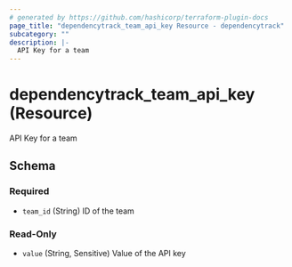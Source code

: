 ```yaml
---
# generated by https://github.com/hashicorp/terraform-plugin-docs
page_title: "dependencytrack_team_api_key Resource - dependencytrack"
subcategory: ""
description: |-
  API Key for a team
---
```


# dependencytrack_team_api_key (Resource)

API Key for a team



<!-- schema generated by tfplugindocs -->
## Schema

### Required

- `team_id` (String) ID of the team

### Read-Only

- `value` (String, Sensitive) Value of the API key

